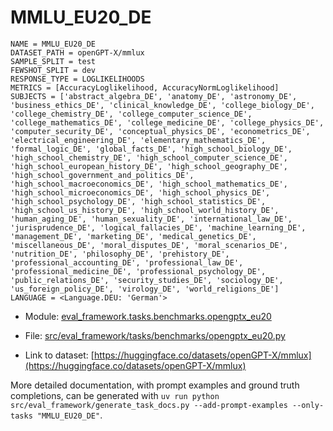 # MMLU_EU20_DE

````
NAME = MMLU_EU20_DE
DATASET_PATH = openGPT-X/mmlux
SAMPLE_SPLIT = test
FEWSHOT_SPLIT = dev
RESPONSE_TYPE = LOGLIKELIHOODS
METRICS = [AccuracyLoglikelihood, AccuracyNormLoglikelihood]
SUBJECTS = ['abstract_algebra_DE', 'anatomy_DE', 'astronomy_DE', 'business_ethics_DE', 'clinical_knowledge_DE', 'college_biology_DE', 'college_chemistry_DE', 'college_computer_science_DE', 'college_mathematics_DE', 'college_medicine_DE', 'college_physics_DE', 'computer_security_DE', 'conceptual_physics_DE', 'econometrics_DE', 'electrical_engineering_DE', 'elementary_mathematics_DE', 'formal_logic_DE', 'global_facts_DE', 'high_school_biology_DE', 'high_school_chemistry_DE', 'high_school_computer_science_DE', 'high_school_european_history_DE', 'high_school_geography_DE', 'high_school_government_and_politics_DE', 'high_school_macroeconomics_DE', 'high_school_mathematics_DE', 'high_school_microeconomics_DE', 'high_school_physics_DE', 'high_school_psychology_DE', 'high_school_statistics_DE', 'high_school_us_history_DE', 'high_school_world_history_DE', 'human_aging_DE', 'human_sexuality_DE', 'international_law_DE', 'jurisprudence_DE', 'logical_fallacies_DE', 'machine_learning_DE', 'management_DE', 'marketing_DE', 'medical_genetics_DE', 'miscellaneous_DE', 'moral_disputes_DE', 'moral_scenarios_DE', 'nutrition_DE', 'philosophy_DE', 'prehistory_DE', 'professional_accounting_DE', 'professional_law_DE', 'professional_medicine_DE', 'professional_psychology_DE', 'public_relations_DE', 'security_studies_DE', 'sociology_DE', 'us_foreign_policy_DE', 'virology_DE', 'world_religions_DE']
LANGUAGE = <Language.DEU: 'German'>
````

- Module: [eval_framework.tasks.benchmarks.opengptx_eu20](eval_framework.tasks.benchmarks.opengptx_eu20)

- File: [src/eval_framework/tasks/benchmarks/opengptx_eu20.py](../../src/eval_framework/tasks/benchmarks/opengptx_eu20.py)

- Link to dataset: [https://huggingface.co/datasets/openGPT-X/mmlux](https://huggingface.co/datasets/openGPT-X/mmlux)

More detailed documentation, with prompt examples and ground truth completions, can be generated with `uv run python src/eval_framework/generate_task_docs.py --add-prompt-examples --only-tasks "MMLU_EU20_DE"`.
